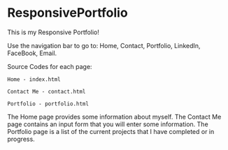 # ResponsivePortfolio
This is my Responsive Portfolio!

Use the navigation bar to go to: Home, Contact, Portfolio, LinkedIn, FaceBook, Email.


Source Codes for each page:

    Home - index.html

    Contact Me - contact.html

    Portfolio - portfolio.html



The Home page provides some information about myself.
The Contact Me page contains an input form that you will enter some information.
The Portfolio page is a list of the current projects that I have completed or in progress.